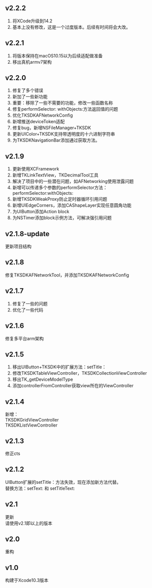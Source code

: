 ## v2.2.2
1. 将XCode升级到14.2
2. 基本上没有修改，这是一个过度版本。后续有时间将会大改。

## v2.2.1
1. 将版本保持在macOS10.15以为后续适配做准备
2. 移出真机armv7架构


## v2.2.0
1. 修复了多个错误
2. 新加了一些新功能
3. 重要：移除了一些不需要的功能，修改一些函数名称
4. 修复performSelector: withObjects:方法返回值的问题
5. 优化TKSDKAFNetworkConfig
6. 新增推送deviceToken适配
7. 修复bug，新增NSFileManager+TKSDK
8. 更新UIColor+TKSDK支持带透明度的十六进制字符串
9. 为TKSDKNavigationBar添加通过获取方法。

## v2.1.9
1. 更新使用XCFramework
2. 新增TKLinkTextView，TKDecimalTool工具
3. 解决了项目中的一些潜在问题，如AFNetworking使用泄露问题
4. 新增可以传递多个参数的performSelector方法：performSelector:withObjects:
5. 新增TKSDKWeakProxy防止定时器循环引用问题
6. 新增UIEdgeCorners，添加CAShapeLayer实现任意圆角功能
7. 为UIButton添加Action block
8. 为NSTimer添加block示例方法，可解决强引用问题


## v2.1.8-update
更新项目结构

## v2.1.8
修复TKSDKAFNetworkTool，并添加TKSDKAFNetworkConfig

## v2.1.7
1. 修复了一些的问题
2. 优化了一些代码

## v2.1.6
修复多平台arm架构

## v2.1.5
1. 移出UIButton+TKSDK中的扩展方法：setTitle：
2. 修改TKSDKTableViewController，TKSDKCollectionViewController
3. 移出TK_getDeviceModelType
4. 添加controllerFromController获取view所在的ViewController


## v2.1.4
新增：\
TKSDKGridViewController\
TKSDKListViewController

## v2.1.3
修正cts

## v2.1.2
UIButton扩展的setTitle：方法失效，现在添加新方法代替。\
替换方法：setText: 和 setTitleText:

## v2.1
更新\
请使用v2.1即以上的版本

## v2.0
重构

## v1.0
构建于Xcode10.3版本